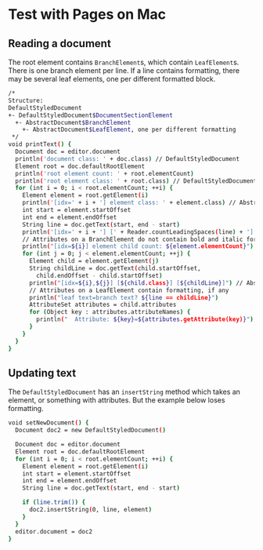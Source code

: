 # Test with Pages on Mac

## Reading a document

The root element contains `BranchElement`s, which contain `LeafElement`s.
There is one branch element per line.
If a line contains formatting, there may be several leaf elements, one per different
formatted block.

```sh
/*
Structure:
DefaultStyledDocument
+- DefaultStyledDocument$DocumentSectionElement
  +- AbstractDocument$BranchElement
    +- AbstractDocument$LeafElement, one per different formatting
 */
void printText() {
  Document doc = editor.document
  println('document class: ' + doc.class) // DefaultStyledDocument
  Element root = doc.defaultRootElement
  println('root element count: ' + root.elementCount)
  println('root element class: ' + root.class) // DefaultStyledDocument$SectionElement
  for (int i = 0; i < root.elementCount; ++i) {
    Element element = root.getElement(i)
    println('[idx=' + i + '] element class: ' + element.class) // AbstractDocument$BranchElement
    int start = element.startOffset
    int end = element.endOffset
    String line = doc.getText(start, end - start)
    println('[idx=' + i + '] [' + Reader.countLeadingSpaces(line) + '] [' + line + ']')
    // Attributes on a BranchElement do not contain bold and italic formatting
    println("[idx=${i}] element child count: ${element.elementCount}")
    for (int j = 0; j < element.elementCount; ++j) {
      Element child = element.getElement(j)
      String childLine = doc.getText(child.startOffset,
        child.endOffset - child.startOffset)
      println("[idx=${i},${j}] [${child.class}] [${childLine}]") // AbstractDocument$LeafElement
      // Attributes on a LeafElement contain formatting, if any
      println("leaf text=branch text? ${line == childLine}")
      AttributeSet attributes = child.attributes
      for (Object key : attributes.attributeNames) {
        println("  Attribute: ${key}=${attributes.getAttribute(key)}")
      }
    }
  }
}
```

## Updating text

The `DefaultStyledDocument` has an `insertString` method which takes an element, or
something with attributes. But the example below loses formatting.

```sh
void setNewDocument() {
  Document doc2 = new DefaultStyledDocument()

  Document doc = editor.document
  Element root = doc.defaultRootElement
  for (int i = 0; i < root.elementCount; ++i) {
    Element element = root.getElement(i)
    int start = element.startOffset
    int end = element.endOffset
    String line = doc.getText(start, end - start)

    if (line.trim()) {
      doc2.insertString(0, line, element)
    }
  }
  editor.document = doc2
}
```
